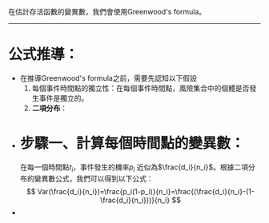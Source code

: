 在估計存活函數的變異數，我們會使用Greenwood's formula。
- - -
# 公式推導：
- 在推導Greenwood's formula之前，需要先認知以下假設
	1. 每個事件時間點的獨立性：在每個事件時間點，風險集合中的個體是否發生事件是獨立的。
	2. **二項分布**：
- # 步驟一、計算每個時間點的變異數：
	在每一個時間點$t_i$，事件發生的機率$p_i$ 近似為$\frac{d_i}{n_i}$。根據二項分布的變異數公式，我們可以得到以下公式：
$$
Var(\frac{d_i}{n_i})=\frac{p_i(1-p_i)}{n_i}=\frac{(\frac{d_i}{n_i}-(1-\frac{d_i}{n_i}))}{n_i}
$$
- 